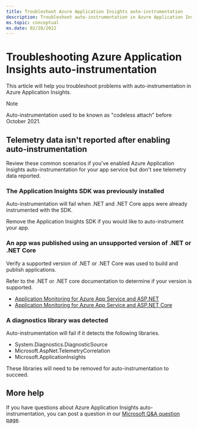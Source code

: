 ```yaml
---
title: Troubleshoot Azure Application Insights auto-instrumentation
description: Troubleshoot auto-instrumentation in Azure Application Insights
ms.topic: conceptual
ms.date: 02/28/2022
---
```


# Troubleshooting Azure Application Insights auto-instrumentation

This article will help you troubleshoot problems with auto-instrumentation in Azure Application Insights.

> [!NOTE]
>  Auto-instrumentation used to be known as "codeless attach" before October 2021.

## Telemetry data isn't reported after enabling auto-instrumentation

Review these common scenarios if you've enabled Azure Application Insights auto-instrumentation for your app service but don't see telemetry data reported.

### The Application Insights SDK was previously installed

Auto-instrumentation will fail when .NET and .NET Core apps were already instrumented with the SDK.

Remove the Application Insights SDK if you would like to auto-instrument your app.

### An app was published using an unsupported version of .NET or .NET Core

Verify a supported version of .NET or .NET Core was used to build and publish applications.

Refer to the .NET or .NET core documentation to determine if your version is supported.

 - [Application Monitoring for Azure App Service and ASP.NET](azure-web-apps-net.md#application-monitoring-for-azure-app-service-and-aspnet)
- [Application Monitoring for Azure App Service and ASP.NET Core](azure-web-apps-net-core.md#application-monitoring-for-azure-app-service-and-aspnet-core)

### A diagnostics library was detected

Auto-instrumentation will fail if it detects the following libraries.

- System.Diagnostics.DiagnosticSource
- Microsoft.AspNet.TelemetryCorrelation
- Microsoft.ApplicationInsights

These libraries will need to be removed for auto-instrumentation to succeed.

## More help

If you have questions about Azure Application Insights auto-instrumentation, you can post a question in our [Microsoft Q&A question page](/answers/topics/azure-monitor.html).